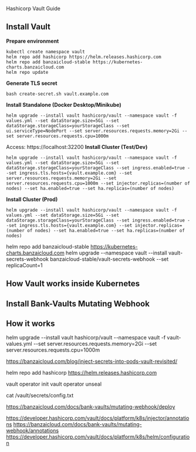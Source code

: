 Hashicorp Vault Guide


## Install Vault
__Prepare environment__
```
kubectl create namespace vault
helm repo add hashicorp https://helm.releases.hashicorp.com
helm repo add banzaicloud-stable https://kubernetes-charts.banzaicloud.com
helm repo update
```
__Generate TLS secret__
```
bash create-secret.sh vault.example.com
```
__Install Standalone (Docker Desktop/Minikube)__
```
helm upgrade --install vault hashicorp/vault --namespace vault -f values.yml --set dataStorage.size=5Gi --set dataStorage.storageClass=yourStorageClass --set ui.serviceType=NodePort --set server.resources.requests.memory=2Gi --set server.resources.requests.cpu=1000m
```
Access: https://localhost:32200
__Install Cluster (Test/Dev)__
```
helm upgrade --install vault hashicorp/vault --namespace vault -f values.yml --set dataStorage.size=5Gi --set dataStorage.storageClass=yourStorageClass --set ingress.enabled=true --set ingress.tls.hosts={vault.example.com} --set server.resources.requests.memory=2Gi --set server.resources.requests.cpu=1000m --set injector.replicas=(number of nodes) --set ha.enabled=true --set ha.replicas=(number of nodes)
```
__Install Cluster (Prod)__
```
helm upgrade --install vault hashicorp/vault --namespace vault -f values.yml --set dataStorage.size=5Gi --set dataStorage.storageClass=yourStorageClass --set ingress.enabled=true --set ingress.tls.hosts={vault.example.com} --set injector.replicas=(number of nodes) --set ha.enabled=true --set ha.replicas=(number of nodes)
```

helm repo add banzaicloud-stable https://kubernetes-charts.banzaicloud.com
helm upgrade --namespace vault --install vault-secrets-webhook banzaicloud-stable/vault-secrets-webhook --set replicaCount=1

## How Vault works inside Kubernetes
## Install Bank-Vaults Mutating Webhook
## How it works





















helm upgrade --install vault hashicorp/vault --namespace vault -f vault-values.yml --set  server.resources.requests.memory=2Gi --set server.resources.requests.cpu=1000m 

https://banzaicloud.com/blog/inject-secrets-into-pods-vault-revisited/


helm repo add hashicorp https://helm.releases.hashicorp.com

vault operator init
vault operator unseal

cat /vault/secrets/config.txt

https://banzaicloud.com/docs/bank-vaults/mutating-webhook/deploy

https://developer.hashicorp.com/vault/docs/platform/k8s/injector/annotations
https://banzaicloud.com/docs/bank-vaults/mutating-webhook/annotations
https://developer.hashicorp.com/vault/docs/platform/k8s/helm/configuration